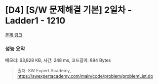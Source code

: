 # [D4] [S/W 문제해결 기본] 2일차 - Ladder1 - 1210 

[문제 링크](https://swexpertacademy.com/main/code/problem/problemDetail.do?contestProbId=AV14ABYKADACFAYh) 

### 성능 요약

메모리: 63,828 KB, 시간: 248 ms, 코드길이: 894 Bytes



> 출처: SW Expert Academy, https://swexpertacademy.com/main/code/problem/problemList.do
